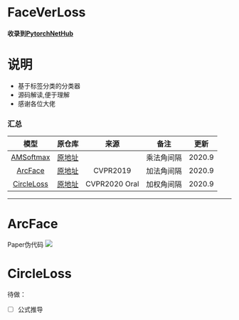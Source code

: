 # FaceVerLoss
#### 收录到[PytorchNetHub](https://github.com/bobo0810/PytorchNetHub)

# 说明
- 基于标签分类的分类器
- 源码解读,便于理解
- 感谢各位大佬

### 汇总
|模型|原仓库|来源|备注|更新|
|:---:|:----:|:---:|:------:|:------:|
|[AMSoftmax](https://arxiv.org/pdf/1801.05599.pdf)|[原地址](https://github.com/cavalleria/cavaface.pytorch)||乘法角间隔|2020.9|
|[ArcFace](https://arxiv.org/abs/1801.07698)|[原地址](https://github.com/cavalleria/cavaface.pytorch)|CVPR2019|加法角间隔|2020.9|
|[CircleLoss](https://arxiv.org/abs/2002.10857)|[原地址](https://github.com/xialuxi/CircleLoss_Face)|CVPR2020 Oral|加权角间隔|2020.9|


___

# ArcFace

Paper伪代码
![](https://github.com/bobo0810/FaceVerLoss/blob/master/imgs/ArcFace.png)

# CircleLoss

待做：
- [ ] 公式推导

